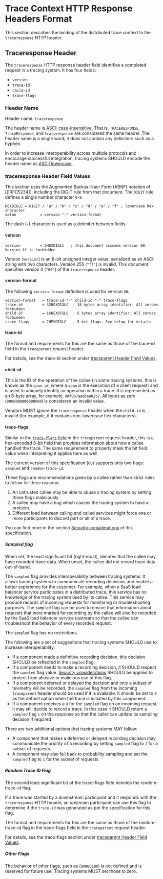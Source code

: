 # Trace Context HTTP Response Headers Format

This section describes the binding of the distributed trace context to the `traceresponse` HTTP header.

## Traceresponse Header

The `traceresponse` HTTP response header field identifies a completed request in a tracing system. It has four fields:

* `version`
* `trace-id`
* `child-id`
* `trace-flags`

### Header Name

Header name: `traceresponse`

The header name is [ASCII case-insensitive](https://infra.spec.whatwg.org/#ascii-case-insensitive). That is, `TRACERESPONSE`, `TraceResponse`, and `traceresponse` are considered the same header. The header name is a single word; it does not contain any delimiters such as a hyphen.

In order to increase interoperability across multiple protocols and encourage successful integration, tracing systems SHOULD encode the header name as [ASCII lowercase](https://infra.spec.whatwg.org/#ascii-lowercase).

### traceresponse Header Field Values

This section uses the Augmented Backus-Naur Form (ABNF) notation of [[!RFC5234]], including the DIGIT rule from that document. The `DIGIT` rule defines a single number character `0`-`9`.

``` abnf
HEXDIGLC = DIGIT / "a" / "b" / "c" / "d" / "e" / "f" ; lowercase hex character
value           = version "-" version-format
```

The dash (`-`) character is used as a delimiter between fields.

#### version

``` abnf
version         = 2HEXDIGLC   ; this document assumes version 00. Version ff is forbidden
```

Version (`version`) is an 8-bit unsigned integer value, serialized as an ASCII string with two characters. Version 255 (`"ff"`) is invalid. This document specifies version 0 (`"00"`) of the `traceresponse` header.

#### version-format

The following `version-format` definition is used for version `00`.

``` abnf
version-format   = trace-id "-" child-id "-" trace-flags
trace-id         = 32HEXDIGLC  ; 16 bytes array identifier. All zeroes forbidden
child-id         = 16HEXDIGLC  ; 8 bytes array identifier. All zeroes forbidden
trace-flags      = 2HEXDIGLC   ; 8 bit flags. See below for details
```

#### trace-id

The format and requirements for this are the same as those of the trace-id field in the `traceparent` request header.

For details, see the trace-id section under [traceparent Header Field Values](#traceparent-header-field-values).

#### child-id

This is the ID of the operation of the callee (in some tracing systems, this is known as the `span-id`, where a `span` is the execution of a client request) and is used to uniquely identify an operation within a trace. It is represented as an 8-byte array, for example, `00f067aa0ba902b7`. All bytes as zero (`0000000000000000`) is considered an invalid value.

Vendors MUST ignore the `traceresponse` header when the `child-id` is invalid (for example, if it contains non-lowercase hex characters).

#### trace-flags

Similar to the [`trace-flags` field](#trace-flags) in the `traceparent` request header, this is a hex-encoded <a data-cite='!BIT-FIELD#firstHeading'>8-bit field</a> that provides information about how a callee handled the trace. The same requirement to properly mask the bit field value when interpreting it applies here as well.

The current version of this specification (`00`) supports only two flags: `sampled` and `random-trace-id`.

These flags are recommendations given by a callee rather than strict rules to follow for three reasons:

1. An untrusted callee may be able to abuse a tracing system by setting these flags maliciously.
2. A callee may have a bug which causes the tracing system to have a problem.
3. Different load between calling and called services might force one or more participants to discard part or all of a trace.

You can find more in the section [Security considerations](#security-considerations) of this specification.

##### Sampled flag

When set, the least significant bit (right-most), denotes that the callee may have recorded trace data. When unset, the callee did not record trace data out-of-band.

The `sampled` flag provides interoperability between tracing systems. It allows tracing systems to communicate recording decisions and enable a better experience for the customer. For example, when a SaaS load balancer service participates in a <a>distributed trace</a>, this service has no knowledge of the tracing system used by its callee. This service may produce records of incoming requests for monitoring or troubleshooting purposes. The `sampled` flag can be used to ensure that information about requests that were marked for recording by the callee will also be recorded by the SaaS load balancer service upstream so that the callee can troubleshoot the behavior of every recorded request.

The `sampled` flag has no restrictions.

The following are a set of suggestions that tracing systems SHOULD use to increase interoperability.

- If a component made a definitive recording decision, this decision SHOULD be reflected in the `sampled` flag.
- If a component needs to make a recording decision, it SHOULD respect the `sampled` flag value.
  [Security considerations](#security-considerations) SHOULD be applied to protect from abusive or malicious use of this flag.
- If a component deferred or delayed the decision and only a subset of telemetry will be recorded, the `sampled` flag from the incoming `traceparent` header should be used if it is available. It should be set to `0` as the default option when the trace is initiated by this component.
- If a component receives a `0` for the `sampled` flag on an incoming request, it may still decide to record a trace. In this case it SHOULD return a `sampled` flag `1` on the response so that the caller can update its sampling decision if required.

There are two additional options that tracing systems MAY follow:

- A component that makes a deferred or delayed recording decision may communicate the priority of a recording by setting `sampled` flag to `1` for a subset of requests.
- A component may also fall back to probability sampling and set the `sampled` flag to `1` for the subset of requests.

##### Random Trace ID Flag

The second least significant bit of the trace-flags field denotes the random-trace-id flag.

If a trace was started by a downstream participant and it responds with the `traceresponse` HTTP header, an upstream participant can use this flag to determine if the `trace-id` was generated as per
the specification for this flag.

The format and requirements for this are the same as those of the random-trace-id flag in the trace-flags field in the `traceparent` request header.

For details, see the trace-flags section under [traceparent Header Field Values](#traceparent-header-field-values).


##### Other Flags

The behavior of other flags, such as (`00000100`) is not defined and is reserved for future use. Tracing systems MUST set those to zero.
